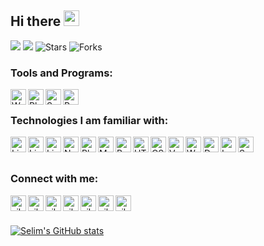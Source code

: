 ## Hi there <img src="https://media.giphy.com/media/hvRJCLFzcasrR4ia7z/giphy.gif" width="25px"></a>


![](https://komarev.com/ghpvc/?username=siberfx&label=VIEWS&color=orange)
<img src="https://github.com/thmsgbrt/thmsgbrt/workflows/README%20build/badge.svg" /> <img alt="Stars" src="https://img.shields.io/github/stars/siberfx/siberfx?style=flat-square&labelColor=343b41"/> <img alt="Forks" src="https://img.shields.io/github/forks/siberfx/siberfx?style=flat-square&labelColor=343b41"/></p>
<!--
**siberfx/siberfx** is a ✨ _special_ ✨ repository because its `README.md` (this file) appears on your GitHub profile.
Here are some ideas to get you started:
- 🌱 I’m currently learning everything 🤣
-->


### Tools and Programs:
[<img align="left" alt="WebStorm" width="25px" src="https://github.com/siberfx/siberfx/raw/main/icons/IntelliJIDEA.png" />][webstorm]
[<img align="left" alt="PhpStorm" width="25px" src="https://github.com/siberfx/siberfx/raw/main/icons/phpstorm.png" />][phpstorm]
[<img align="left" alt="Sublime" width="25px" src="https://github.com/siberfx/siberfx/raw/main/icons/sublimetext.jpg" />][sublime]
[<img align="left" alt="PostMan" width="25px" src="https://github.com/siberfx/siberfx/raw/main/icons/postman.png" />][postman]

<br />

### Technologies I am familiar with:
[<img align="left" alt="Linux" width="25px" src="https://cdn.jsdelivr.net/npm/simple-icons@3.13.0/icons/linux.svg" />][linux]
[<img align="left" alt="Linux Ubuntu" width="25px" src="https://github.com/siberfx/siberfx/raw/main/icons/ubuntu.jpg" />][ubuntu]
[<img align="left" alt="Linux Shell" width="25px" src="https://github.com/siberfx/siberfx/raw/main/icons/terminal.png" />][shell]
[<img align="left" alt="Npm" width="25px" src="https://github.com/siberfx/siberfx/raw/main/icons/npm.png" />][npm]
[<img align="left" alt="Php" width="25px" src="https://github.com/siberfx/siberfx/raw/main/icons/php.jpg" />][php]
[<img align="left" alt="MySQL" width="25px" src="https://cdn.jsdelivr.net/npm/simple-icons@3.13.0/icons/mysql.svg" />][mysql]
[<img align="left" alt="Bootstrap" width="25px" src="https://github.com/siberfx/siberfx/raw/main/icons/bootstrap.png" />][bootstrap]


[<img align="left" alt="HTML5" width="25px" src="https://github.com/siberfx/siberfx/raw/main/icons/html5.png" />][html5]
[<img align="left" alt="CSS3" width="25px" src="https://github.com/siberfx/siberfx/raw/main/icons/css3.png" />][css3]
[<img align="left" alt="Vue" width="25px" src="https://github.com/siberfx/siberfx/raw/main/icons/vue.png" />][vue]
[<img align="left" alt="W3C" width="25px" src="https://cdn.jsdelivr.net/npm/simple-icons@3.13.0/icons/w3c.svg" />][v3c]

[<img align="left" alt="Docker" width="25px" src="https://github.com/siberfx/siberfx/raw/main/icons/docker.png" />][docker]
[<img align="left" alt="Laravel" width="25px" src="https://github.com/siberfx/siberfx/raw/main/icons/laravel.jpg" />][laravel]
[<img align="left" alt="Symfony" width="25px" src="https://github.com/siberfx/siberfx/raw/main/icons/symfony.png" />][symfony]

<br />
<br />

### Connect with me:

[<img align="left" alt="siberfx.nl" width="25px" src="https://raw.githubusercontent.com/iconic/open-iconic/master/svg/globe.gif" />][website]
[<img align="left" alt="siberfx.com" width="25px" src="https://raw.githubusercontent.com/iconic/open-iconic/master/svg/globe.gif" />][website2]
[<img align="left" alt="siberfx | LinkedIn" width="25px" src="https://cdn.jsdelivr.net/npm/simple-icons@v3/icons/linkedin.gif" />][linkedin]
[<img align="left" alt="siberfx | Instagram" width="25px" src="https://cdn.jsdelivr.net/npm/simple-icons@v3/icons/instagram.gif" />][instagram]
[<img align="left" alt="siberfx | Twitter" width="25px" src="https://cdn.jsdelivr.net/npm/simple-icons@v3/icons/twitter.gif" />][twitter]
[<img align="left" alt="siberfx | E-mail" width="25px" src="https://github.com/siberfx/siberfx/raw/main/icons/envelope.gif" />][email]
[<img align="left" alt="siberfx | Telegram" width="25px" src="https://github.com/siberfx/siberfx/raw/main/icons/telegram.gif" />][telegram]

<br />
<br />

[![Selim's GitHub stats](https://github-readme-stats.vercel.app/api?username=siberfx&count_private=true&show_icons=true&theme=dracula)](https://github.com/siberfx/github-readme-stats)

<br />

[website]: https://siberfx.nl
[website2]: https://siberfx.com
[email]: mailto:info@siberfx.com
[telegram]: https://t.me/siberfx
[instagram]: https://instagram.com/siberfx
[twitter]: https://twitter.com/siberfx
[linkedin]: https://linkedin.com/in/siberfx

[laravel]: https://laravel.com
[symfony]: https://symfony.com
[linux]: https://www.linux.org
[ubuntu]: https://ubuntu.com
[npm]: https://www.npmjs.com
[php]: https://www.php.net
[mysql]: https://www.mysql.com
[bootstrap]: https://getbootstrap.com
[html5]: https://www.w3schools.com/html
[css3]: https://www.w3schools.com/css
[v3c]: https://www.w3.org
[vue]: https://vuejs.org
[docker]: https://docker.com
[shell]: https://ubuntu.com/tutorials/command-line-for-beginners
[adobe]: https://adobe.com
[postman]: https://postman.com
[sublime]: https://www.sublimetext.com/
[webstorm]: https://www.jetbrains.com/webstorm/
[phpstorm]: https://www.jetbrains.com/phpstorm/



